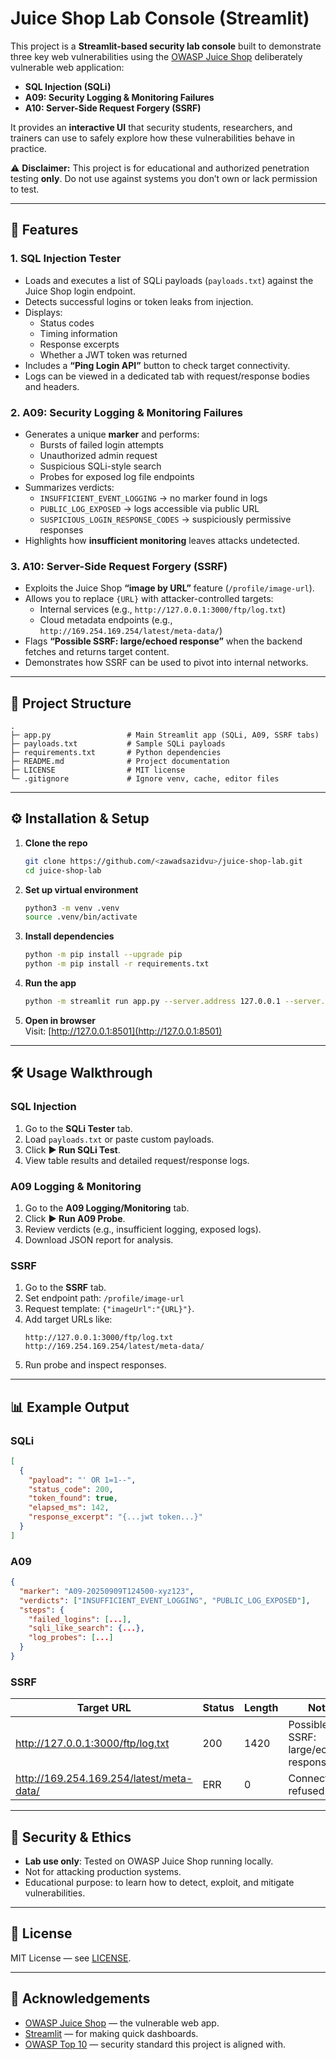 # Juice Shop Lab Console (Streamlit)

This project is a **Streamlit-based security lab console** built to demonstrate three key web vulnerabilities using the [OWASP Juice Shop](https://owasp.org/www-project-juice-shop/) deliberately vulnerable web application:

- **SQL Injection (SQLi)**
- **A09: Security Logging & Monitoring Failures**
- **A10: Server-Side Request Forgery (SSRF)**

It provides an **interactive UI** that security students, researchers, and trainers can use to safely explore how these vulnerabilities behave in practice.

⚠️ **Disclaimer:** This project is for educational and authorized penetration testing **only**. Do not use against systems you don’t own or lack permission to test.

---

## 🚀 Features

### 1. SQL Injection Tester
- Loads and executes a list of SQLi payloads (`payloads.txt`) against the Juice Shop login endpoint.
- Detects successful logins or token leaks from injection.
- Displays:
  - Status codes
  - Timing information
  - Response excerpts
  - Whether a JWT token was returned
- Includes a **“Ping Login API”** button to check target connectivity.
- Logs can be viewed in a dedicated tab with request/response bodies and headers.

### 2. A09: Security Logging & Monitoring Failures
- Generates a unique **marker** and performs:
  - Bursts of failed login attempts
  - Unauthorized admin request
  - Suspicious SQLi-style search
  - Probes for exposed log file endpoints
- Summarizes verdicts:
  - `INSUFFICIENT_EVENT_LOGGING` → no marker found in logs  
  - `PUBLIC_LOG_EXPOSED` → logs accessible via public URL  
  - `SUSPICIOUS_LOGIN_RESPONSE_CODES` → suspiciously permissive responses
- Highlights how **insufficient monitoring** leaves attacks undetected.

### 3. A10: Server-Side Request Forgery (SSRF)
- Exploits the Juice Shop **“image by URL”** feature (`/profile/image-url`).
- Allows you to replace `{URL}` with attacker-controlled targets:
  - Internal services (e.g., `http://127.0.0.1:3000/ftp/log.txt`)
  - Cloud metadata endpoints (e.g., `http://169.254.169.254/latest/meta-data/`)
- Flags **“Possible SSRF: large/echoed response”** when the backend fetches and returns target content.
- Demonstrates how SSRF can be used to pivot into internal networks.

---

## 📂 Project Structure

```
.
├─ app.py                 # Main Streamlit app (SQLi, A09, SSRF tabs)
├─ payloads.txt           # Sample SQLi payloads
├─ requirements.txt       # Python dependencies
├─ README.md              # Project documentation
├─ LICENSE                # MIT license
└─ .gitignore             # Ignore venv, cache, editor files
```

---

## ⚙️ Installation & Setup

1. **Clone the repo**  
   ```bash
   git clone https://github.com/<zawadsazidvu>/juice-shop-lab.git
   cd juice-shop-lab
   ```

2. **Set up virtual environment**  
   ```bash
   python3 -m venv .venv
   source .venv/bin/activate
   ```

3. **Install dependencies**  
   ```bash
   python -m pip install --upgrade pip
   python -m pip install -r requirements.txt
   ```

4. **Run the app**  
   ```bash
   python -m streamlit run app.py --server.address 127.0.0.1 --server.port 8501
   ```

5. **Open in browser**  
   Visit: [http://127.0.0.1:8501](http://127.0.0.1:8501)

---

## 🛠 Usage Walkthrough

### SQL Injection
1. Go to the **SQLi Tester** tab.
2. Load `payloads.txt` or paste custom payloads.
3. Click **▶️ Run SQLi Test**.
4. View table results and detailed request/response logs.

### A09 Logging & Monitoring
1. Go to the **A09 Logging/Monitoring** tab.
2. Click **▶️ Run A09 Probe**.
3. Review verdicts (e.g., insufficient logging, exposed logs).
4. Download JSON report for analysis.

### SSRF
1. Go to the **SSRF** tab.
2. Set endpoint path: `/profile/image-url`
3. Request template: `{"imageUrl":"{URL}"}`.
4. Add target URLs like:
   ```
   http://127.0.0.1:3000/ftp/log.txt
   http://169.254.169.254/latest/meta-data/
   ```
5. Run probe and inspect responses.

---

## 📊 Example Output

### SQLi
```json
[
  {
    "payload": "' OR 1=1--",
    "status_code": 200,
    "token_found": true,
    "elapsed_ms": 142,
    "response_excerpt": "{...jwt token...}"
  }
]
```

### A09
```json
{
  "marker": "A09-20250909T124500-xyz123",
  "verdicts": ["INSUFFICIENT_EVENT_LOGGING", "PUBLIC_LOG_EXPOSED"],
  "steps": {
    "failed_logins": [...],
    "sqli_like_search": {...},
    "log_probes": [...]
  }
}
```

### SSRF
| Target URL                     | Status | Length | Note                                 |
|--------------------------------|--------|--------|--------------------------------------|
| http://127.0.0.1:3000/ftp/log.txt | 200    | 1420   | Possible SSRF: large/echoed response |
| http://169.254.169.254/latest/meta-data/ | ERR    | 0      | Connection refused                   |

---

## 🔐 Security & Ethics
- **Lab use only**: Tested on OWASP Juice Shop running locally.
- Not for attacking production systems.
- Educational purpose: to learn how to detect, exploit, and mitigate vulnerabilities.

---

## 📜 License
MIT License — see [LICENSE](LICENSE).

---

## 🙌 Acknowledgements
- [OWASP Juice Shop](https://owasp.org/www-project-juice-shop/) — the vulnerable web app.
- [Streamlit](https://streamlit.io) — for making quick dashboards.
- [OWASP Top 10](https://owasp.org/Top10/) — security standard this project is aligned with.

